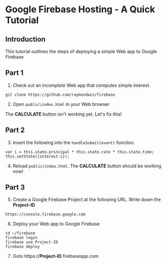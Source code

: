 # Google Firebase Hosting - A Quick Tutorial

## Introduction
This tutorial outlines the steps of deploying a simple Web app to Google Firebase

## Part 1
1. Check out an *incomplete* Web app that computes simple interest.
```
git clone https://github.com/raymondwcs/firebase
```
2. Open `public\index.html` in your Web browser

The **CALCULATE** button isn't working yet.  Let's fix this!

## Part 2
3. Insert the following into the `handleSubmit(event)` function.
```
var i = this.state.principal * this.state.rate * this.state.time;
this.setState({interest:i});
```
4. Reload `public/index.html`. The **CALCULATE** button should be working now!

## Part 3
5. Create a Google Firebase Project at the following URL.  Write down the **Project-ID**
```
https://console.firebase.google.com
```
6. Deploy your Web app to Google Firebase
```
cd ~/firebase
firebase login
firebase use Project-ID
firebase deploy
```
7. Goto https://**Project-ID**.firebaseapp.com
